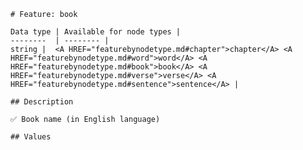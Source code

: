 <pre><code># Feature: book

Data type | Available for node types |
--------  | -------- |
string |  &lt;A HREF="featurebynodetype.md#chapter"&gt;chapter&lt;/A&gt; &lt;A HREF="featurebynodetype.md#word"&gt;word&lt;/A&gt; &lt;A HREF="featurebynodetype.md#book"&gt;book&lt;/A&gt; &lt;A HREF="featurebynodetype.md#verse"&gt;verse&lt;/A&gt; &lt;A HREF="featurebynodetype.md#sentence"&gt;sentence&lt;/A&gt; |

## Description

✅ Book name (in English language)

## Values
</code></pre>
